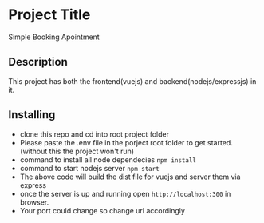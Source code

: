 # Project Title

Simple Booking Apointment

## Description

This project has both the frontend(vuejs) and backend(nodejs/expressjs) in it.


## Installing
 - clone this repo and cd into root project folder
 - Please paste the .env file in the porject root folder to get started. (without this the project won't run)
 - command to install all node dependecies ```npm install```
 - command to start nodejs server ```npm start```
 - The above code will build the dist file for vuejs and server them via express
 - once the server is up and running open ```http://localhost:300``` in browser.
 - Your port could change so change url accordingly

